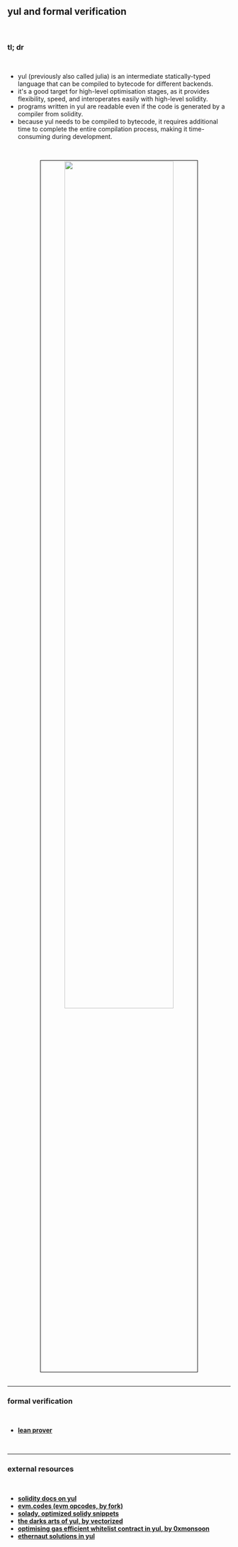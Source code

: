## yul and formal verification

<br>

### tl; dr

<br>


* yul (previously also called julia) is an intermediate statically-typed language that can be compiled to bytecode for different backends. 
* it's a good target for high-level optimisation stages, as it provides flexibility, speed, and interoperates easily with high-level solidity.
* programs written in yul are readable even if the code is generated by a compiler from solidity. 
* because yul needs to be compiled to bytecode, it requires additional time to complete the entire compilation process, making it time-consuming during development.

<br>

<p align="center">
<img src="https://user-images.githubusercontent.com/1130416/219821226-9f9b8a05-7d66-4d34-841e-774e0365d50c.png" width="70%" align="center" style="padding:1px;border:1px solid black;" />


<br>
<br>


----

### formal verification

<br>

* **[lean prover](https://leanprover.github.io/)**



<br>


----

### external resources

<br>

* **[solidity docs on yul](https://docs.soliditylang.org/en/v0.8.18/yul.html)**
* **[evm.codes (evm opcodes, by fork)](https://www.evm.codes/?fork=arrowGlacier)**
* **[solady, optimized solidy snippets](https://github.com/Vectorized/solady)**
* **[the darks arts of yul, by vectorized](https://www.youtube.com/watch?v=ew3pfnb2_V8)**
* **[optimising gas efficient whitelist contract in yul, by 0xmonsoon](https://mirror.xyz/0xCdC75C7d65d5c4cD0329DA74f979C6E1613d57A5/0ZsbpDeEzQhqFNRnsJhhkmPg1oXJCxH0SMkr5EZbaNc)**
* **[ethernaut solutions in yul](https://github.com/teddav/ethernaut-yul/)**

